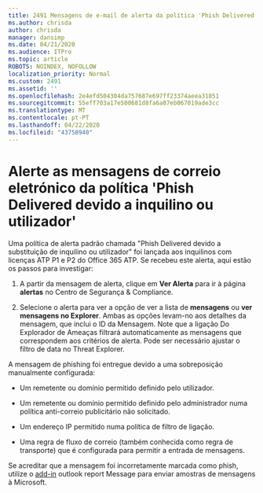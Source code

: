 ```yaml
---
title: 2491 Mensagens de e-mail de alerta da política 'Phish Delivered devido a inquilino ou utilizador override'
ms.author: chrisda
author: chrisda
manager: dansimp
ms.date: 04/21/2020
ms.audience: ITPro
ms.topic: article
ROBOTS: NOINDEX, NOFOLLOW
localization_priority: Normal
ms.custom: 2491
ms.assetid: ''
ms.openlocfilehash: 2e4efd504304da757687e697ff23374aeea31851
ms.sourcegitcommit: 55eff703a17e500681d8fa6a87eb067019ade3cc
ms.translationtype: MT
ms.contentlocale: pt-PT
ms.lasthandoff: 04/22/2020
ms.locfileid: "43758940"
---
```

# <a name="alert-email-messages-from-the-phish-delivered-due-to-tenant-or-user-override-policy"></a>Alerte as mensagens de correio eletrónico da política 'Phish Delivered devido a inquilino ou utilizador'

Uma política de alerta padrão chamada "Phish Delivered devido a substituição de inquilino ou utilizador" foi lançada aos inquilinos com licenças ATP P1 e P2 do Office 365 ATP. Se recebeu este alerta, aqui estão os passos para investigar:

1. A partir da mensagem de alerta, clique em **Ver Alerta** para ir à página **alertas** no Centro de Segurança & Compliance.

2. Selecione o alerta para ver a opção de ver a lista de **mensagens** ou **ver mensagens no Explorer**. Ambas as opções levam-no aos detalhes da mensagem, que inclui o ID da Mensagem. Note que a ligação Do Explorador de Ameaças filtrará automaticamente as mensagens que correspondem aos critérios de alerta. Pode ser necessário ajustar o filtro de data no Threat Explorer.

A mensagem de phishing foi entregue devido a uma sobreposição manualmente configurada:

- Um remetente ou domínio permitido definido pelo utilizador.

- Um remetente ou domínio permitido definido pelo administrador numa política anti-correio publicitário não solicitado.

- Um endereço IP permitido numa política de filtro de ligação.

- Uma regra de fluxo de correio (também conhecida como regra de transporte) que é configurada para permitir a entrada de mensagens.

Se acreditar que a mensagem foi incorretamente marcada como phish, utilize o [add-in](https://support.office.com/article/b5caa9f1-cdf3-4443-af8c-ff724ea719d2) outlook report Message para enviar amostras de mensagens à Microsoft.
